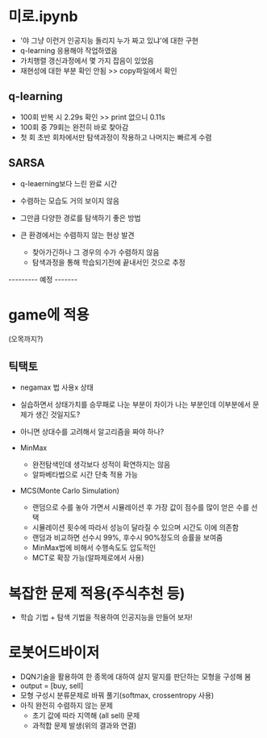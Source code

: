 # 미로.ipynb
- '야 그냥 이런거 인공지능 돌리지 누가 짜고 있냐'에 대한 구현
- q-learning 응용해야 작업하였음
- 가치행렬 갱신과정에서 몇 가지 잡음이 있었음
- 재현성에 대한 부분 확인 안됨 >> copy파일에서 확인
## q-learning
- 100회 반복 시 2.29s 확인 >> print 없으니 0.11s
- 100회 중 79회는 완전히 바로 찾아감
- 첫 회 초반 회차에서만 탐색과정이 작용하고 나머지는 빠르게 수렴 

## SARSA
- q-leaerning보다 느린 완료 시간
- 수렴하는 모습도 거의 보이지 않음
- 그만큼 다양한 경로를 탐색하기 좋은 방법

- 큰 환경에서는 수렴하지 않는 현상 발견
  - 찾아가긴하나 그 경우의 수가 수렴하지 않음
  - 탐색과정을 통해 학습되기전에 끝내서인 것으로 추정

--------- 예정 -------
# game에 적용
(오목까지?)
## 틱택토
- negamax 법 사용x 상태
- 실습하면서 상태가치를 승무패로 나눈 부분이 차이가 나는 부분인데 이부분에서 문제가 생긴 것일지도?
- 아니면 상대수를 고려해서 알고리즘을 짜야 하나?

- MinMax
  - 완전탐색인데 생각보다 성적이 확연하지는 않음
  - 알파베타법으로 시간 단축 적용 가능
  
- MCS(Monte Carlo Simulation)
  - 랜덤으로 수를 놓아 가면서 시뮬레이션 후 가장 값이 점수를 많이 얻은 수를 선택
  - 시뮬레이션 횟수에 따라서 성능이 달라질 수 있으며 시간도 이에 의존함
  - 랜덤과 비교하면 선수시 99%, 후수시 90%정도의 승률을 보여줌
  - MinMax법에 비해서 수행속도도 압도적인 
  - MCT로 확장 가능(알파제로에서 사용)

# 복잡한 문제 적용(주식추천 등)
- 학습 기법 + 탐색 기법을 적용하여 인공지능을 만들어 보자!

# 로봇어드바이저
- DQN기술을 활용하여 한 종목에 대하여 살지 말지를 판단하는 모형을 구성해 봄
- output = [buy, sell]
- 모형 구성시 분류문제로 바꿔 풀기(softmax, crossentropy 사용)
- 아직 완전히 수렴하지 않는 문제
  - 초기 값에 따라 지역해 (all sell) 문제
  - 과적합 문제 발생(위의 결과와 연결)
  
